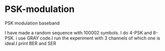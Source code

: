 # PSK-modulation
PSK modulation baseband


I have made a random sequence with 100002 symbols. I do 4-PSK and 8-PSK.
i use GRAY code.I run the experiment with 3 channels of which one is ideal.I print BER and SER
